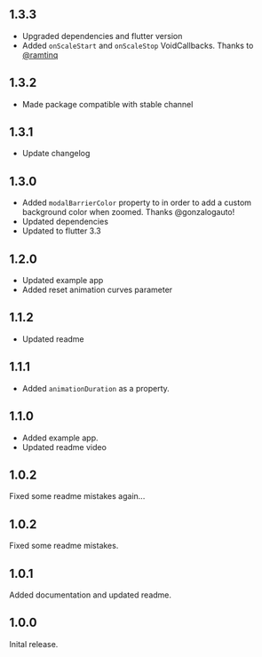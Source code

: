 ## 1.3.3

- Upgraded dependencies and flutter version
- Added `onScaleStart` and `onScaleStop` VoidCallbacks. Thanks to [@ramtinq]('https://github.com/ramtinq')

## 1.3.2

- Made package compatible with stable channel

## 1.3.1

- Update changelog

## 1.3.0

- Added `modalBarrierColor` property to in order to add a custom background color when zoomed. Thanks @gonzalogauto!
- Updated dependencies
- Updated to flutter 3.3

## 1.2.0

- Updated example app
- Added reset animation curves parameter

## 1.1.2

- Updated readme

## 1.1.1

- Added `animationDuration` as a property.

## 1.1.0

- Added example app.
- Updated readme video

## 1.0.2

Fixed some readme mistakes again...

## 1.0.2

Fixed some readme mistakes.

## 1.0.1

Added documentation and updated readme.

## 1.0.0

Inital release.
